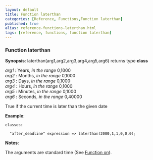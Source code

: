 ```yaml
---
layout: default
title: Function laterthan
categories: [Reference, Functions,Function laterthan]
published: true
alias: reference-functions-laterthan.html
tags: [reference, functions, function laterthan]
---
```


### Function laterthan

**Synopsis**: laterthan(arg1,arg2,arg3,arg4,arg5,arg6) returns type
**class**

  
 *arg1* : Years, *in the range* 0,1000   
 *arg2* : Months, *in the range* 0,1000   
 *arg3* : Days, *in the range* 0,1000   
 *arg4* : Hours, *in the range* 0,1000   
 *arg5* : Minutes, *in the range* 0,1000   
 *arg6* : Seconds, *in the range* 0,40000   

True if the current time is later than the given date

**Example**:  
   

```cf3
classes:

  "after_deadline" expression => laterthan(2000,1,1,0,0,0);
```

**Notes**:  
   

The arguments are standard time (See [Function on](#Function-on)).
